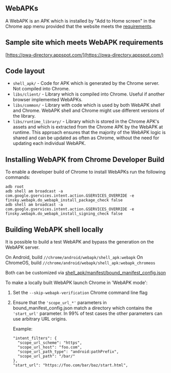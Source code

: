 WebAPKs
--
A WebAPK is an APK which is installed by "Add to Home screen" in the Chrome app menu
provided that the website meets the
[requirements](https://web.dev/install-criteria/).

Sample site which meets WebAPK requirements
--
[https://pwa-directory.appspot.com/](https://pwa-directory.appspot.com/)

Code layout
--
- `shell_apk/` - Code for APK which is generated by the Chrome server. Not compiled
into Chrome.
- `libs/client/` - Library which is compiled into Chrome. Useful if another browser
implemented WebAPKs.
- `libs/common/` - Library with code which is used by both WebAPK shell and Chrome. WebAPK shell
and Chrome might use different versions of the library.
- `libs/runtime_library/` - Library which is stored in the Chrome APK's assets and which is extracted
from the Chrome APK by the WebAPK at runtime. This approach ensures
that the majority of the WebAPK logic is shared and can be updated as often as
Chrome, without the need for updating each individual WebAPK.

Installing WebAPK from Chrome Developer Build
--
To enable a developer build of Chrome to install WebAPKs run the following
commands:

```
adb root
adb shell am broadcast -a com.google.gservices.intent.action.GSERVICES_OVERRIDE -e finsky.webapk.do_webapk_install_package_check false
adb shell am broadcast -a com.google.gservices.intent.action.GSERVICES_OVERRIDE -e finsky.webapk.do_webapk_install_signing_check false
```

Building WebAPK shell locally
--
It is possible to build a test WebAPK and bypass the generation on the WebAPK
server.

On Android, build
`//chrome/android/webapk/shell_apk:webapk`
On ChromeOS, build
`//chrome/android/webapk/shell_apk:webapk_chromeos`

Both can be customized via [shell_apk/manifest/bound_manifest_config.json](https://source.chromium.org/chromium/chromium/src/+/main:chrome/android/webapk/shell_apk/manifest/bound_manifest_config.json)

To make a locally built WebAPK launch Chrome in 'WebAPK mode':
1) Set the `--skip-webapk-verification` Chrome command line flag
2) Ensure that the `'scope_url_*'` parameters in bound_manifest_config.json
   match a directory which contains the `'start_url'` parameter. In 99% of
   test cases the other parameters can use arbitrary URL origins.

   Example:
   ```
   "intent_filters": {
     "scope_url_scheme": "https",
     "scope_url_host": "foo.com",
     "scope_url_path_type": "android:pathPrefix",
     "scope_url_path": "/bar/"
   },
   "start_url": "https://foo.com/bar/baz/start.html",
   ```
